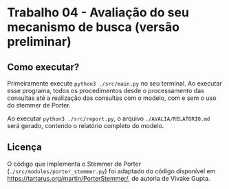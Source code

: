 # Trabalho 04 - Avaliação do seu mecanismo de busca (versão preliminar)

## Como executar?

Primeiramente execute `python3 ./src/main.py` no seu terminal. Ao executar esse programa, todos os procedimentos desde o processamento das consultas até a realização das consultas com o modelo, com e sem o uso do stemmer de Porter.

Ao executar `python3 ./src/report.py`, o arquivo `./AVALIA/RELATORIO.md` será gerado, contendo o relatório completo do modelo.

## Licença

O código que implementa o Stemmer de Porter (`./src/modules/porter_stemmer.py`) foi adaptado do código disponível em https://tartarus.org/martin/PorterStemmer/, de autoria de Vivake Gupta.
